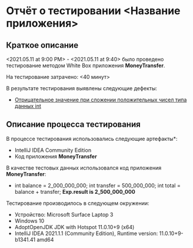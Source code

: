 # Отчёт о тестировании <Название приложения>

## Краткое описание

<2021.05.11 at 9:00 PM> - <2021.05.11 at 9:40> было проведено тестирование методом White Box приложения **MoneyTransfer**.

На тестирование затрачено: <40 минут>

В результате тестирования выявлены следующие дефекты:
* [Отрицательное значение при сложении положительных чисел типа данных int](https://github.com/Alexandra-Matyukhina/Moneytransfer/issues/1#issue-888239412)

## Описание процесса тестирования

В процессе тестирования использовались следующие артефакты*:
* IntelliJ IDEA Community Edition
* Код приложения **MoneyTransfer**

В качестве тестовых данных использовался код приложения **MoneyTransfer**:
* int balance = 2_000_000_000;
  int transfer = 500_000_000;
  int total = balance + transfer; **Exp.result is 2_500_000_000**

Тестирование производилось в следующем окружении:
* Устройство: Microsoft Surface Laptop 3
* Windows 10
* AdoptOpenJDK JDK with Hotspot 11.0.10+9 (x64)
* IntelliJ IDEA 2021.1.1 (Community Edition), Runtime version: 11.0.10+9-b1341.41 amd64